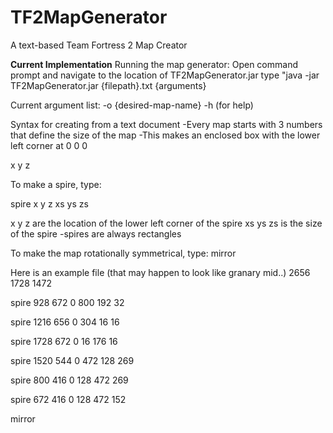 TF2MapGenerator
===============

A text-based Team Fortress 2 Map Creator

**Current Implementation**
Running the map generator:
Open command prompt and navigate to the location of TF2MapGenerator.jar
type "java -jar TF2MapGenerator.jar {filepath}.txt {arguments}

Current argument list:
-o {desired-map-name}
-h (for help)

Syntax for creating from a text document
-Every map starts with 3 numbers that define the size of the map
-This makes an enclosed box with the lower left corner at 0 0 0

x y z

To make a spire, type:

spire x y z xs ys zs

x y z       are the location of the lower left corner of the spire
xs ys zs    is the size of the spire
-spires are always rectangles

To make the map rotationally symmetrical, type:
mirror

Here is an example file (that may happen to look like granary mid..)
2656 1728 1472

spire 928 672 0 800 192 32

spire 1216 656 0 304 16 16

spire 1728 672 0 16 176 16

spire 1520 544 0 472 128 269

spire 800 416 0 128 472 269

spire 672 416 0 128 472 152

mirror

